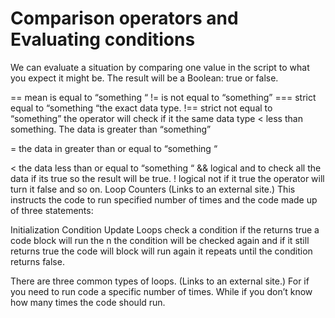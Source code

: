 # Comparison operators and Evaluating conditions
We can evaluate a situation by comparing one value in the script to what you expect it might be. The result will be a Boolean: true or false.

== mean is equal to “something “
!= is not equal to “something”
=== strict equal to “something “the exact data type.
!== strict not equal to “something” the operator will check if it the same data type
< less than something.
The data is greater than “something”

= the data in greater than or equal to “something “

< the data less than or equal to “something “
&& logical and to check all the data if its true so the result will be true.
! logical not if it true the operator will turn it false and so on.
Loop Counters (Links to an external site.)
This instructs the code to run specified number of times and the code made up of three statements:

Initialization
Condition
Update
Loops check a condition if the returns true a code block will run the n the condition will be checked again and if it still returns true the code will block will run again it repeats until the condition returns false.

There are three common types of loops. (Links to an external site.)
For if you need to run code a specific number of times. While if you don’t know how many times the code should run.
